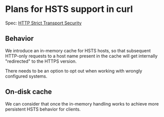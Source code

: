 # Plans for HSTS support in curl

Spec: [HTTP Strict Transport Security](https://tools.ietf.org/html/rfc6797)

## Behavior

We introduce an in-memory cache for HSTS hosts, so that subsequent HTTP-only requests to a host name present in the cache will get internally "redirected" to the HTTPS version.

There needs to be an option to opt out when working with wrongly configured systems.

## On-disk cache

We can consider that once the in-memory handling works to achieve more persistent HSTS behavior for clients.